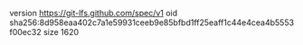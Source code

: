 version https://git-lfs.github.com/spec/v1
oid sha256:8d958eaa402c7a1e59931ceeb9e85bfbd1ff25eaff1c44e4cea4b5553f00ec32
size 1620
